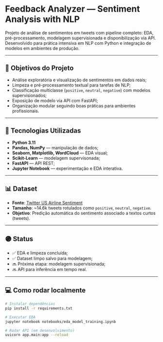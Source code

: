 # Feedback Analyzer — Sentiment Analysis with NLP

Projeto de análise de sentimentos em tweets com pipeline completo: EDA, pré-processamento, modelagem supervisionada e disponibilização via API. Desenvolvido para prática intensiva em NLP com Python e integração de modelos em ambientes de produção.

---

## 📌 Objetivos do Projeto

- Análise exploratória e visualização de sentimentos em dados reais;
- Limpeza e pré-processamento textual para tarefas de NLP;
- Classificação multiclasse (`positive`, `neutral`, `negative`) com modelos supervisionados;
- Exposição de modelo via API com FastAPI;
- Organização modular seguindo boas práticas para ambientes profissionais.

---

## 🚀 Tecnologias Utilizadas

- **Python 3.11**
- **Pandas, NumPy** — manipulação de dados;
- **Seaborn, Matplotlib, WordCloud** — EDA visual;
- **Scikit-Learn** — modelagem supervisonada;
- **FastAPI** — API REST;
- **Jupyter Notebook** — experimentação e EDA interativa.

---

## 📊 Dataset

- **Fonte**: [Twitter US Airline Sentiment](https://www.kaggle.com/datasets/crowdflower/twitter-airline-sentiment)
- **Tamanho**: ~14.6k tweets rotulados como `positive`, `neutral`, `negative`.
- **Objetivo**: Predição automática do sentimento associado a textos curtos (tweets).

---

## 🟣 Status

- ✅ EDA e limpeza concluída;
- ✅ Dataset limpo salvo para modelagem;
- 🔜 Próxima etapa: modelagem supervisionada;
- 🔜 API para inferência em tempo real.

---

## 💻 Como rodar localmente

```bash
# Instalar dependências
pip install -r requirements.txt

# Executar EDA
jupyter notebook notebooks/eda_model_training.ipynb

# Rodar API (em desenvolvimento)
uvicorn app.main:app --reload
```
